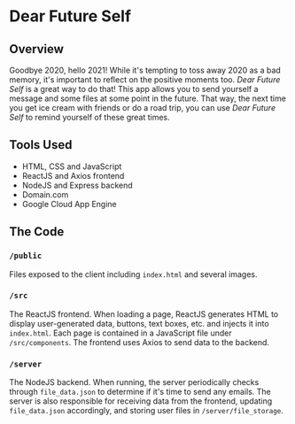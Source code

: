# Dear Future Self

## Overview
Goodbye 2020, hello 2021! While it's tempting to toss away 2020
as a bad memory, it's important to reflect on the positive moments
too. _Dear Future Self_ is a great way to do that! This app allows
you to send yourself a message and some files at some point in the
future. That way, the next time you get ice cream with friends or
do a road trip, you can use _Dear Future Self_ to remind yourself of
these great times.

## Tools Used
* HTML, CSS and JavaScript
* ReactJS and Axios frontend
* NodeJS and Express backend
* Domain.com
* Google Cloud App Engine

## The Code
### `/public`
Files exposed to the client including `index.html` and several images.
### `/src`
The ReactJS frontend. When loading a page, ReactJS generates HTML to
display user-generated data, buttons, text boxes, etc. and injects
it into `index.html`. Each page is contained in a JavaScript file under
`/src/components`. The frontend uses Axios to send data to the backend.
### `/server`
The NodeJS backend. When running, the server periodically checks through
`file_data.json` to determine if it's time to send any emails. The server
is also responsible for receiving data from the frontend, updating
`file_data.json` accordingly, and storing user files in `/server/file_storage`.
